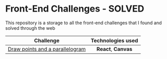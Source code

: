 # Front-End Challenges - SOLVED

This repository is a storage to all the front-end challenges that I found and solved through the web

| Challenge | Technologies used |
| ------------- |:-------------:|
| [Draw points and a parallelogram](../master/points-parallelogram-canvas) | **React**, **Canvas** |
